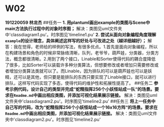 
# W02
**191220059 林龙杰**
##任务一
**1. 用plantuml画出example的类图与Scene中main方法执行过程中的对象时序图；**
    解决：类图见uml文件夹中'classdiagram1.pu'。时序图见'timeline1.pu'
**2. 尝试从面向对象编程角度理解`example`的设计理念，具体阐述这样写的好处与可改进之处（越详细越好）；**
    解答：我在觉得，老师给的样例的写法，有很多优点。1.首先是面向对象编程，所以在构建场景和角色的时候非常脉络清晰，队列，老爷爷，葫芦娃，分类器，分类方法，概念都很清晰。2.用到了两个接口，Linable和Sorter使得代码的耦合度降低了很多，比如Sorter可以装载许多种分类算法，但想要修改或者增加只需要修改或者增加分类算法类就可以了。而Linable，因为排队的可以是葫芦娃也可以是妖精，还可以是其他，但只要是能排队的东西只要实现了Linable接口，就可以进行排队，这样写代码实现了多态，使得代码的维护性和拓展性提高了。
##任务二
**参考示例代码，设计自己的类型并完成“蛇精指挥256个小妖怪站成一队“的场景。要求在`Readme.md`中画出相应类图，并添加可视化结果展示链接。**
    解决：类图见uml文件夹中'classdiagram2.pu'。时序图见'timeline2.pu'
##任务三
**将上一任务中自己写的代码，改为“蛇精指挥256个小妖怪站成一个16x16方阵“的场景。要求在`Readme.md`中画出相应类图，并添加可视化结果展示链接。**
    解决：类图见uml文件夹中'classdiagram2.pu'。时序图见'timeline2.pu'